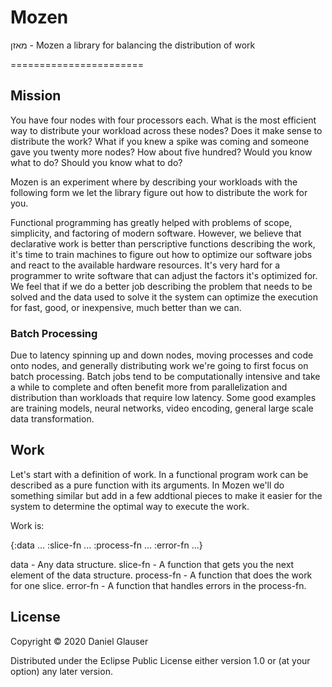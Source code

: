 # Mozen
מאזן - Mozen a library for balancing the distribution of work

=======================

## Mission

You have four nodes with four processors each. What is the most
efficient way to distribute your workload across these nodes? Does it
make sense to distribute the work? What if you knew a spike was coming
and someone gave you twenty more nodes? How about five hundred? Would
you know what to do? Should you know what to do?

Mozen is an experiment where by describing your workloads with the
following form we let the library figure out how to distribute the
work for you.

Functional programming has greatly helped with problems of scope,
simplicity, and factoring of modern software. However, we believe that
declarative work is better than perscriptive functions describing the
work, it's time to train machines to figure out how to optimize our
software jobs and react to the available hardware resources. It's very
hard for a programmer to write software that can adjust the factors
it's optimized for. We feel that if we do a better job describing the
problem that needs to be solved and the data used to solve it the
system can optimize the execution for fast, good, or inexpensive, much
better than we can.

### Batch Processing

Due to latency spinning up and down nodes, moving processes and code
onto nodes, and generally distributing work we're going to first focus
on batch processing. Batch jobs tend to be computationally intensive
and take a while to complete and often benefit more from
parallelization and distribution than workloads that require low
latency. Some good examples are training models, neural networks,
video encoding, general large scale data transformation.

## Work

Let's start with a definition of work. In a functional program work
can be described as a pure function with its arguments. In Mozen we'll
do something similar but add in a few addtional pieces to make it
easier for the system to determine the optimal way to execute the
work.

Work is:

{:data ...
 :slice-fn ...
 :process-fn ...
 :error-fn ...}

 data - Any data structure.
 slice-fn - A function that gets you the next element of the data structure.
 process-fn - A function that does the work for one slice.
 error-fn - A function that handles errors in the process-fn.

## License

Copyright © 2020 Daniel Glauser

Distributed under the Eclipse Public License either version 1.0 or (at
your option) any later version.
